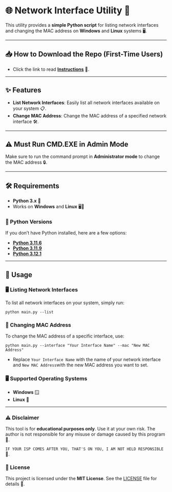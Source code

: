 # 🌐 Network Interface Utility 🚀

This utility provides a **simple Python script** for listing network interfaces and changing the MAC address on **Windows** and **Linux** systems 🖥️.

---

## 📥 How to Download the Repo (First-Time Users)

- Click the link to read [**Instructions**](https://www.gitprojects.fnbubbles420.org/how-to-download-repos) 📄.

---

## ✨ Features

- **List Network Interfaces**: Easily list all network interfaces available on your system 📋.
- **Change MAC Address**: Change the MAC address of a specified network interface 🛠️.

---

## ⚠️ Must Run CMD.EXE in Admin Mode

Make sure to run the command prompt in **Administrator mode** to change the MAC address 🔒.

---

## 🛠️ Requirements

- **Python 3.x** 🐍
- Works on **Windows** and **Linux** 🖥️🐧

### 🐍 Python Versions

If you don’t have Python installed, here are a few options:

- [**Python 3.11.6**](https://github.com/KernFerm/Py3.11.6installer)
- [**Python 3.11.9**](https://github.com/KernFerm/Py3.11.9installer)
- [**Python 3.12.1**](https://github.com/KernFerm/Py3.12.1-installer-batch)

---

## 🚀 Usage

### 🖥️ Listing Network Interfaces

To list all network interfaces on your system, simply run:

```
python main.py --list
```

### 🔄 Changing MAC Address

To change the MAC address of a specific interface, use:

```
python main.py --interface "Your Interface Name" --mac "New MAC Address"
```
- Replace `Your Interface Name` with the name of your network interface and `New MAC Address`with the new MAC address you want to set.

### 🖥️ Supported Operating Systems

- **Windows** 🪟
- **Linux** 🐧

---

### ⚠️ Disclaimer

This tool is for **educational purposes only**. Use it at your own risk. The author is not responsible for any misuse or damage caused by this program 🛑.

`IF YOUR ISP COMES AFTER YOU, THAT'S ON YOU, I AM NOT HELD RESPONSIBLE` 📜.

### 📜 License

This project is licensed under the **MIT License**. See the [LICENSE](https://github.com/KernFerm/mac-changer/blob/main/LICENSE) file for details 📄.


























